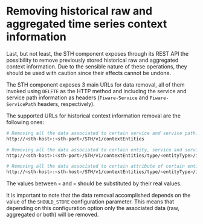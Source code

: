 # Removing historical raw and aggregated time series context information

Last, but not least, the STH component exposes through its REST API the possibility to remove previously stored historical raw and aggregated context information. Due to the sensible nature of these operations, they should be used with caution since their effects cannot be undone.

The STH component exposes 3 main URLs for data removal, all of them invoked using `DELETE`
as the HTTP method and including the service and service path information as headers (`Fiware-Service` and
`Fiware-ServicePath` headers, respectively).

The supported URLs for historical context information removal are the following ones:
```bash
# Removing all the data associated to certain service and service path:
http://<sth-host>:<sth-port>/STH/v1/contextEntities

# Removing all the data associated to certain entity, service and service path:
http://<sth-host>:<sth-port>/STH/v1/contextEntities/type/<entityType>/id/<entityId>

# Removing all the data associated to certain attribute of certain entity, service and service path
http://<sth-host>:<sth-host>/STH/v1/contextEntities/type/<entityType>/id/<entityId>/attributes/<attrName>
```

The values between `<` and `>` should be substituted by their real values.

It is important to note that the data removal accomplished depends on the value of the `SHOULD_STORE` configuration parameter. This means that depending on this configuration option only the associated data (raw, aggregated or both) will be removed.
